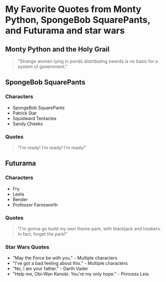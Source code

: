 # My Favorite Quotes from Monty Python, SpongeBob SquarePants, and Futurama and star wars

## Monty Python and the Holy Grail

> "Strange women lying in ponds distributing swords is no basis for a system of government."

## SpongeBob SquarePants

### Characters

* SpongeBob SquarePants
* Patrick Star
* Squidward Tentacles
* Sandy Cheeks

### Quotes

> "I'm ready! I'm ready! I'm ready!"

## Futurama

### Characters

* Fry
* Leela
* Bender
* Professor Farnsworth

### Quotes

> "I'm gonna go build my own theme park, with blackjack and hookers. In fact, forget the park!"



### Star Wars Quotes

* "May the Force be with you." - Multiple characters
* "I've got a bad feeling about this." - Multiple characters
* "No, I am your father." - Darth Vader
* "Help me, Obi-Wan Kenobi. You're my only hope." - Princess Leia
